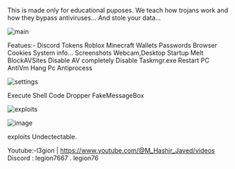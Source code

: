 This is made only for educational puposes. We teach how trojans work and how they bypass antiviruses... And stole your data...


![main](https://github.com/hackerl3gion/l3gion-Stealer/assets/136676724/c02c2e01-3865-413a-bbbb-ce087c1069e4)



Featues:-
Discord Tokens
Roblox
Minecraft
Wallets
Passwords
Browser Cookies
System info...
Screenshots Webcam,Desktop
Startup
Melt
BlockAVSites
Disable AV completely
Disable Taskmgr.exe
Restart PC
AntiVm
Hang Pc
Antiprocess


![settings](https://github.com/hackerl3gion/l3gion-Stealer/assets/136676724/40f4e151-97fe-40e3-b8e1-e4e9b35faf04)


Execute Shell Code
Dropper
FakeMessageBox

![exploits](https://github.com/hackerl3gion/l3gion-Stealer/assets/136676724/268d46f5-4ebb-4dea-bac5-b47d323ba281)

![image](https://github.com/hackerl3gion/l3gion-Stealer/assets/136676724/32742173-4754-4fd6-8bc6-7c4a81e34a97)


exploits Undectectable.

Youtube:-l3gion | https://www.youtube.com/@M_Hashir_Javed/videos
Discord : legion7667 . legion76
